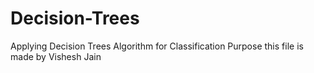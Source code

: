 # Decision-Trees
Applying Decision Trees Algorithm for Classification Purpose
this file is made by Vishesh Jain
